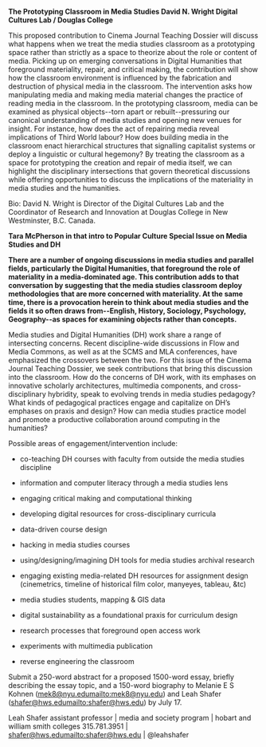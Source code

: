 **The Prototyping Classroom in Media Studies David N. WrightDigital Cultures Lab / Douglas College**

This proposed contribution to Cinema Journal Teaching Dossier will discuss what happens when we treat the media studies classroom as a prototyping space rather than strictly as a space to theorize about the role or content of media. Picking up on emerging conversations in Digital Humanities that foreground materiality, repair, and critical making, the contribution will show how the classroom environment is influenced by the fabrication and destruction of physical media in the classroom. The intervention asks how manipulating media and making media material changes the practice of reading media in the classroom. In the prototyping classroom, media can be examined as physical objects--torn apart or rebuilt--pressuring our canonical understanding of media studies and opening new venues for insight. For instance, how does the act of repairing media reveal implications of Third World labour? How does building media in the classroom enact hierarchical structures that signalling capitalist systems or deploy a linguistic or cultural hegemony? By treating the classroom as a space for prototyping the creation and repair of media itself, we can highlight the disciplinary intersections that govern theoretical discussions while offering opportunities to discuss the implications of the materiality in media studies and the humanities. 

Bio: David N. Wright is Director of the Digital Cultures Lab and the Coordinator of Research and Innovation at Douglas College in New Westminster, B.C. Canada. 


**Tara McPherson in that intro to Popular Culture Special Issue on Media Studies and DH**

**There are a number of ongoing discussions in media studies and parallel fields, particularly the Digital Humanities, that foreground the role of materiality in a media-dominated age. This contribution adds to that conversation by suggesting that the media studies classroom deploy methodologies that are more concerned with materiality. At the same time, there is a provocation herein to think about media studies and the fields it so often draws from--English, History, Sociology, Psychology, Geography--as spaces for examining objects rather than concepts.**







Media studies and Digital Humanities (DH) work share a range of intersecting concerns. Recent discipline-wide discussions in Flow and Media Commons, as well as at the SCMS and MLA conferences, have emphasized the crossovers between the two. For this issue of the Cinema Journal Teaching Dossier, we seek contributions that bring this discussion into the classroom. How do the concerns of DH work, with its emphases on innovative scholarly architectures, multimedia components, and cross-disciplinary hybridity, speak to evolving trends in media studies pedagogy? What kinds of pedagogical practices engage and capitalize on DH’s emphases on praxis and design? How can media studies practice model and promote a productive collaboration around computing in the humanities?

Possible areas of engagement/intervention include:

* co-teaching DH courses with faculty from outside the media studies discipline

* information and computer literacy through a media studies lens

* engaging critical making and computational thinking

* developing digital resources for cross-disciplinary curricula

* data-driven course design

* hacking in media studies courses

* using/designing/imagining DH tools for media studies archival research

* engaging existing media-related DH resources for assignment design (cinemetrics, timeline of historical film color, manyeyes, tableau, &tc)

* media studies students, mapping & GIS data

* digital sustainability as a foundational praxis for curriculum design

* research processes that foreground open access work

* experiments with multimedia publication

* reverse engineering the classroom

Submit a 250-word abstract for a proposed 1500-word essay, briefly describing the essay topic, and a 150-word biography to Melanie E S Kohnen (mek8@nyu.edu<mailto:mek8@nyu.edu>) and Leah Shafer (shafer@hws.edu<mailto:shafer@hws.edu>) by July 17.

Leah Shafer
assistant professor | media and society program | hobart and william smith colleges
315.781.3951 | shafer@hws.edu<mailto:shafer@hws.edu> | @leahshafer